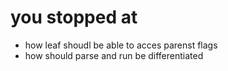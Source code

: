 # you stopped at
- how leaf shoudl be able to acces parenst flags
- how should parse and run be differentiated
